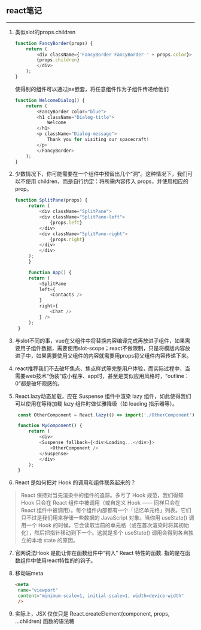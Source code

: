 ## react笔记
***

1. 类似slot的props.children
    ``` javascript
    function FancyBorder(props) {
        return (
            <div className={'FancyBorder FancyBorder-' + props.color}>
            {props.children}
            </div>
        );
    }
    ```
    使得别的组件可以通过jsx嵌套，将任意组件作为子组件传递给他们
    ``` javascript
    function WelcomeDialog() {
        return (
            <FancyBorder color="blue">
            <h1 className="Dialog-title">
                Welcome
            </h1>
            <p className="Dialog-message">
                Thank you for visiting our spacecraft!
            </p>
            </FancyBorder>
        );
    }
    ```

2. 少数情况下，你可能需要在一个组件中预留出几个“洞”。这种情况下，我们可以不使用 children，而是自行约定：将所需内容传入 props，并使用相应的 prop。
   ``` javascript
   function SplitPane(props) {
        return (
            <div className="SplitPane">
            <div className="SplitPane-left">
                {props.left}
            </div>
            <div className="SplitPane-right">
                {props.right}
            </div>
            </div>
        );
        }

        function App() {
        return (
            <SplitPane
            left={
                <Contacts />
            }
            right={
                <Chat />
            } />
        );
    }
   ```

3. 与slot不同的事，vue在父组件中将替换内容编译完成再放进子组件，如果需要用子组件数据，需要使用slot-scope；react不做限制，只是将模版内容放进子中，如果需要使用父组件的内容就需要用props将父组件内容传递下来。
4. react推荐我们不去破坏焦点、焦点样式等完整用户体验，而实际过程中，当需要web技术“伪装”成小程序、app时，甚至是类似应用风格时，“outline：0”都是破坏观感的。
5. React.lazy动态加载，应在 Suspense 组件中渲染 lazy 组件，如此使得我们可以使用在等待加载 lazy 组件时做优雅降级（如 loading 指示器等）。
   ``` javascript
    const OtherComponent = React.lazy(() => import('./OtherComponent'));

    function MyComponent() {
        return (
            <div>
            <Suspense fallback={<div>Loading...</div>}>
                <OtherComponent />
            </Suspense>
            </div>
        );
    }
   ```

6. React 是如何把对 Hook 的调用和组件联系起来的？
> React 保持对当先渲染中的组件的追踪。多亏了 Hook 规范，我们得知 Hook 只会在 React 组件中被调用（或自定义 Hook —— 同样只会在 React 组件中被调用）。每个组件内部都有一个「记忆单元格」列表。它们只不过是我们用来存储一些数据的 JavaScript 对象。当你用 useState() 调用一个 Hook 的时候，它会读取当前的单元格（或在首次渲染时将其初始化），然后把指针移动到下一个。这就是多个 useState() 调用会得到各自独立的本地 state 的原因。

7. 官网说法Hook 是能让你在函数组件中“钩入” React 特性的函数. 指的是在函数组件中使用react特性的的钩子。

8. 移动端meta
   ``` html
   <meta
    name="viewport"
    content="minimum-scale=1, initial-scale=1, width=device-width"
    />
   ```

9. 实际上，JSX 仅仅只是 React.createElement(component, props, ...children) 函数的语法糖